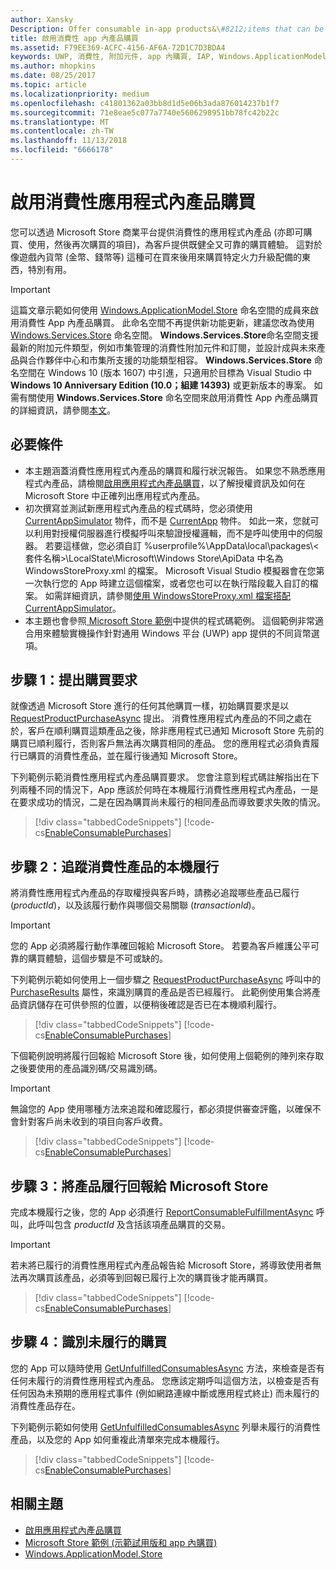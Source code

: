 ```yaml
---
author: Xansky
Description: Offer consumable in-app products&\#8212;items that can be purchased, used, and purchased again&\#8212;through the Store commerce platform to provide your customers with a purchase experience that is both robust and reliable.
title: 啟用消費性 app 內產品購買
ms.assetid: F79EE369-ACFC-4156-AF6A-72D1C7D3BDA4
keywords: UWP, 消費性, 附加元件, app 內購買, IAP, Windows.ApplicationModel.Store
ms.author: mhopkins
ms.date: 08/25/2017
ms.topic: article
ms.localizationpriority: medium
ms.openlocfilehash: c41801362a03bb8d1d5e06b3ada876014237b1f7
ms.sourcegitcommit: 71e8eae5c077a7740e5606298951bb78fc42b22c
ms.translationtype: MT
ms.contentlocale: zh-TW
ms.lasthandoff: 11/13/2018
ms.locfileid: "6666178"
---
```

# <a name="enable-consumable-in-app-product-purchases"></a>啟用消費性應用程式內產品購買

您可以透過 Microsoft Store 商業平台提供消費性的應用程式內產品 (亦即可購買、使用，然後再次購買的項目)，為客戶提供既健全又可靠的購買體驗。 這對於像遊戲內貨幣 (金幣、錢幣等) 這種可在買來後用來購買特定火力升級配備的東西，特別有用。

> [!IMPORTANT]
> 這篇文章示範如何使用 [Windows.ApplicationModel.Store](https://msdn.microsoft.com/library/windows/apps/windows.applicationmodel.store.aspx) 命名空間的成員來啟用消費性 App 內產品購買。 此命名空間不再提供新功能更新，建議您改為使用 [Windows.Services.Store](https://msdn.microsoft.com/library/windows/apps/windows.services.store.aspx) 命名空間。 **Windows.Services.Store**命名空間支援最新的附加元件類型，例如市集管理的消費性附加元件和訂閱，並設計成與未來產品與合作夥伴中心和市集所支援的功能類型相容。 **Windows.Services.Store** 命名空間在 Windows 10 (版本 1607) 中引進，只適用於目標為 Visual Studio 中 **Windows 10 Anniversary Edition (10.0；組建 14393)** 或更新版本的專案。 如需有關使用 **Windows.Services.Store** 命名空間來啟用消費性 App 內產品購買的詳細資訊，請參閱[本文](enable-consumable-add-on-purchases.md)。

## <a name="prerequisites"></a>必要條件

-   本主題涵蓋消費性應用程式內產品的購買和履行狀況報告。 如果您不熟悉應用程式內產品，請檢閱[啟用應用程式內產品購買](enable-in-app-product-purchases.md)，以了解授權資訊及如何在 Microsoft Store 中正確列出應用程式內產品。
-   初次撰寫並測試新應用程式內產品的程式碼時，您必須使用 [CurrentAppSimulator](https://docs.microsoft.com/uwp/api/Windows.ApplicationModel.Store.CurrentAppSimulator) 物件，而不是 [CurrentApp](https://docs.microsoft.com/uwp/api/Windows.ApplicationModel.Store.CurrentApp) 物件。 如此一來，您就可以利用對授權伺服器進行模擬呼叫來驗證授權邏輯，而不是呼叫使用中的伺服器。 若要這樣做，您必須自訂 %userprofile%\\AppData\\local\\packages\\&lt;套件名稱&gt;\\LocalState\\Microsoft\\Windows Store\\ApiData 中名為 WindowsStoreProxy.xml 的檔案。 Microsoft Visual Studio 模擬器會在您第一次執行您的 App 時建立這個檔案，或者您也可以在執行階段載入自訂的檔案。 如需詳細資訊，請參閱[使用 WindowsStoreProxy.xml 檔案搭配 CurrentAppSimulator](in-app-purchases-and-trials-using-the-windows-applicationmodel-store-namespace.md#proxy)。
-   本主題也會參照[ Microsoft Store 範例](https://github.com/Microsoft/Windows-universal-samples/tree/win10-1507/Samples/Store)中提供的程式碼範例。 這個範例非常適合用來體驗實機操作針對通用 Windows 平台 (UWP) app 提供的不同貨幣選項。

## <a name="step-1-making-the-purchase-request"></a>步驟 1：提出購買要求

就像透過 Microsoft Store 進行的任何其他購買一樣，初始購買要求是以 [RequestProductPurchaseAsync](https://docs.microsoft.com/uwp/api/windows.applicationmodel.store.currentapp.requestproductpurchaseasync) 提出。 消費性應用程式內產品的不同之處在於，客戶在順利購買這類產品之後，除非應用程式已通知 Microsoft Store 先前的購買已順利履行，否則客戶無法再次購買相同的產品。 您的應用程式必須負責履行已購買的消費性產品，並在履行後通知 Microsoft Store。

下列範例示範消費性應用程式內產品購買要求。 您會注意到程式碼註解指出在下列兩種不同的情況下，App 應該於何時在本機履行消費性應用程式內產品，一是在要求成功的情況，二是在因為購買尚未履行的相同產品而導致要求失敗的情況。

> [!div class="tabbedCodeSnippets"]
[!code-cs[EnableConsumablePurchases](./code/InAppPurchasesAndLicenses/cs/EnableConsumablePurchases.cs#MakePurchaseRequest)]

## <a name="step-2-tracking-local-fulfillment-of-the-consumable"></a>步驟 2：追蹤消費性產品的本機履行

將消費性應用程式內產品的存取權授與客戶時，請務必追蹤哪些產品已履行 (*productId*)，以及該履行動作與哪個交易關聯 (*transactionId*)。

> [!IMPORTANT]
> 您的 App 必須將履行動作準確回報給 Microsoft Store。 若要為客戶維護公平可靠的購買體驗，這個步驟是不可或缺的。

下列範例示範如何使用上一個步驟之 [RequestProductPurchaseAsync](https://docs.microsoft.com/uwp/api/windows.applicationmodel.store.currentapp.requestproductpurchaseasync) 呼叫中的 [PurchaseResults](https://msdn.microsoft.com/library/windows/apps/dn263392) 屬性，來識別購買的產品是否已經履行。 此範例使用集合將產品資訊儲存在可供參照的位置，以便稍後確認是否已在本機順利履行。

> [!div class="tabbedCodeSnippets"]
[!code-cs[EnableConsumablePurchases](./code/InAppPurchasesAndLicenses/cs/EnableConsumablePurchases.cs#GrantFeatureLocally)]

下個範例說明將履行回報給 Microsoft Store 後，如何使用上個範例的陣列來存取之後要使用的產品識別碼/交易識別碼。

> [!IMPORTANT]
> 無論您的 App 使用哪種方法來追蹤和確認履行，都必須提供審查評鑑，以確保不會針對客戶尚未收到的項目向客戶收費。

> [!div class="tabbedCodeSnippets"]
[!code-cs[EnableConsumablePurchases](./code/InAppPurchasesAndLicenses/cs/EnableConsumablePurchases.cs#IsLocallyFulfilled)]

## <a name="step-3-reporting-product-fulfillment-to-the-store"></a>步驟 3：將產品履行回報給 Microsoft Store 

完成本機履行之後，您的 App 必須進行 [ReportConsumableFulfillmentAsync](https://docs.microsoft.com/uwp/api/windows.applicationmodel.store.currentapp.reportconsumablefulfillmentasync) 呼叫，此呼叫包含 *productId* 及含括該項產品購買的交易。

> [!IMPORTANT]
> 若未將已履行的消費性應用程式內產品報告給 Microsoft Store，將導致使用者無法再次購買該產品，必須等到回報已履行上次的購買後才能再購買。

> [!div class="tabbedCodeSnippets"]
[!code-cs[EnableConsumablePurchases](./code/InAppPurchasesAndLicenses/cs/EnableConsumablePurchases.cs#ReportFulfillment)]

## <a name="step-4-identifying-unfulfilled-purchases"></a>步驟 4：識別未履行的購買

您的 App 可以隨時使用 [GetUnfulfilledConsumablesAsync](https://docs.microsoft.com/uwp/api/windows.applicationmodel.store.currentapp.getunfulfilledconsumablesasync) 方法，來檢查是否有任何未履行的消費性應用程式內產品。 您應該定期呼叫這個方法，以檢查是否有任何因為未預期的應用程式事件 (例如網路連線中斷或應用程式終止) 而未履行的消費性產品存在。

下列範例示範如何使用 [GetUnfulfilledConsumablesAsync](https://docs.microsoft.com/uwp/api/windows.applicationmodel.store.currentapp.getunfulfilledconsumablesasync) 列舉未履行的消費性產品，以及您的 App 如何重複此清單來完成本機履行。

> [!div class="tabbedCodeSnippets"]
[!code-cs[EnableConsumablePurchases](./code/InAppPurchasesAndLicenses/cs/EnableConsumablePurchases.cs#GetUnfulfilledConsumables)]

## <a name="related-topics"></a>相關主題

* [啟用應用程式內產品購買](enable-in-app-product-purchases.md)
* [Microsoft Store 範例 (示範試用版和 app 內購買)](https://github.com/Microsoft/Windows-universal-samples/tree/win10-1507/Samples/Store)
* [Windows.ApplicationModel.Store](https://msdn.microsoft.com/library/windows/apps/br225197)
 

 
